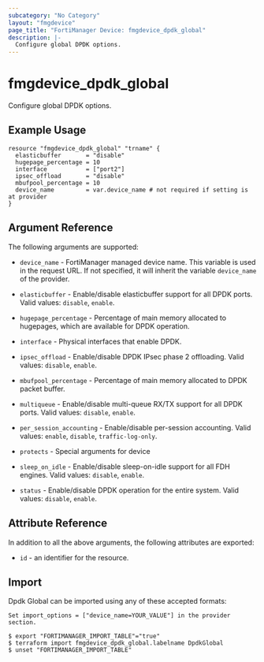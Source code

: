 ```yaml
---
subcategory: "No Category"
layout: "fmgdevice"
page_title: "FortiManager Device: fmgdevice_dpdk_global"
description: |-
  Configure global DPDK options.
---
```


# fmgdevice_dpdk_global
Configure global DPDK options.

## Example Usage

```hcl
resource "fmgdevice_dpdk_global" "trname" {
  elasticbuffer       = "disable"
  hugepage_percentage = 10
  interface           = ["port2"]
  ipsec_offload       = "disable"
  mbufpool_percentage = 10
  device_name         = var.device_name # not required if setting is at provider
}
```

## Argument Reference


The following arguments are supported:

* `device_name` - FortiManager managed device name. This variable is used in the request URL. If not specified, it will inherit the variable `device_name` of the provider.

* `elasticbuffer` - Enable/disable elasticbuffer support for all DPDK ports. Valid values: `disable`, `enable`.

* `hugepage_percentage` - Percentage of main memory allocated to hugepages, which are available for DPDK operation.
* `interface` - Physical interfaces that enable DPDK.
* `ipsec_offload` - Enable/disable DPDK IPsec phase 2 offloading. Valid values: `disable`, `enable`.

* `mbufpool_percentage` - Percentage of main memory allocated to DPDK packet buffer.
* `multiqueue` - Enable/disable multi-queue RX/TX support for all DPDK ports. Valid values: `disable`, `enable`.

* `per_session_accounting` - Enable/disable per-session accounting. Valid values: `enable`, `disable`, `traffic-log-only`.

* `protects` - Special arguments for device
* `sleep_on_idle` - Enable/disable sleep-on-idle support for all FDH engines. Valid values: `disable`, `enable`.

* `status` - Enable/disable DPDK operation for the entire system. Valid values: `disable`, `enable`.



## Attribute Reference

In addition to all the above arguments, the following attributes are exported:
* `id` - an identifier for the resource.

## Import

Dpdk Global can be imported using any of these accepted formats:
```
Set import_options = ["device_name=YOUR_VALUE"] in the provider section.

$ export "FORTIMANAGER_IMPORT_TABLE"="true"
$ terraform import fmgdevice_dpdk_global.labelname DpdkGlobal
$ unset "FORTIMANAGER_IMPORT_TABLE"
```

